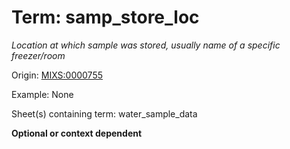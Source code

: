 # Term: samp_store_loc

*Location at which sample was stored, usually name of a specific freezer/room*

Origin: [MIXS:0000755](https://w3id.org/mixs/0000755)

Example: None

Sheet(s) containing term: water_sample_data

**Optional or context dependent**